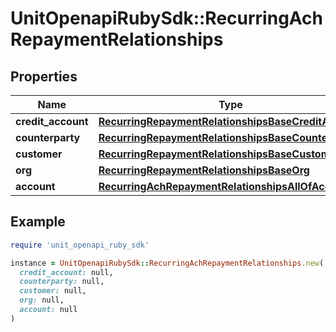 # UnitOpenapiRubySdk::RecurringAchRepaymentRelationships

## Properties

| Name | Type | Description | Notes |
| ---- | ---- | ----------- | ----- |
| **credit_account** | [**RecurringRepaymentRelationshipsBaseCreditAccount**](RecurringRepaymentRelationshipsBaseCreditAccount.md) |  |  |
| **counterparty** | [**RecurringRepaymentRelationshipsBaseCounterparty**](RecurringRepaymentRelationshipsBaseCounterparty.md) |  |  |
| **customer** | [**RecurringRepaymentRelationshipsBaseCustomer**](RecurringRepaymentRelationshipsBaseCustomer.md) |  | [optional] |
| **org** | [**RecurringRepaymentRelationshipsBaseOrg**](RecurringRepaymentRelationshipsBaseOrg.md) |  |  |
| **account** | [**RecurringAchRepaymentRelationshipsAllOfAccount**](RecurringAchRepaymentRelationshipsAllOfAccount.md) |  |  |

## Example

```ruby
require 'unit_openapi_ruby_sdk'

instance = UnitOpenapiRubySdk::RecurringAchRepaymentRelationships.new(
  credit_account: null,
  counterparty: null,
  customer: null,
  org: null,
  account: null
)
```

